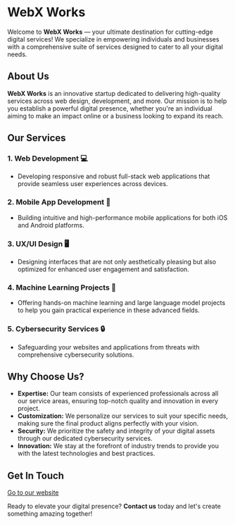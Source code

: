 # **WebX Works**
Welcome to **WebX Works** — your ultimate destination for cutting-edge digital services! We specialize in empowering individuals and businesses with a comprehensive suite of services designed to cater to all your digital needs.

## **About Us**

**WebX Works** is an innovative startup dedicated to delivering high-quality services across web design, development, and more. Our mission is to help you establish a powerful digital presence, whether you're an individual aiming to make an impact online or a business looking to expand its reach.

## **Our Services**

### 1. **Web Development** 💻
   - Developing responsive and robust full-stack web applications that provide seamless user experiences across devices.

### 2. **Mobile App Development** 📱
   - Building intuitive and high-performance mobile applications for both iOS and Android platforms.

### 3. **UX/UI Design** 🖥️
   - Designing interfaces that are not only aesthetically pleasing but also optimized for enhanced user engagement and satisfaction.

### 4. **Machine Learning Projects** 🤖
   - Offering hands-on machine learning and large language model projects to help you gain practical experience in these advanced fields.

### 5. **Cybersecurity Services** 🔒
   - Safeguarding your websites and applications from threats with comprehensive cybersecurity solutions.


## **Why Choose Us?**

- **Expertise:** Our team consists of experienced professionals across all our service areas, ensuring top-notch quality and innovation in every project.
- **Customization:** We personalize our services to suit your specific needs, making sure the final product aligns perfectly with your vision.
- **Security:** We prioritize the safety and integrity of your digital assets through our dedicated cybersecurity services.
- **Innovation:** We stay at the forefront of industry trends to provide you with the latest technologies and best practices.

## **Get In Touch**
[Go to our website](https://webx-works.vercel.app)


Ready to elevate your digital presence? **Contact us** today and let's create something amazing together!
